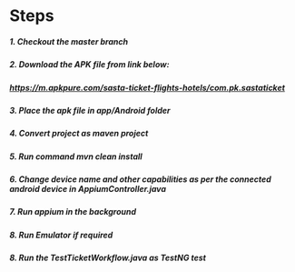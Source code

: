 # Steps

  ##### 1. Checkout the master branch
  ##### 2. Download the APK file from link below:
  #####      https://m.apkpure.com/sasta-ticket-flights-hotels/com.pk.sastaticket
  #####  3. Place the apk file in app/Android folder
  #####  4. Convert project as maven project
  #####  5. Run command mvn clean install
  #####  6. Change device name and other capabilities as per the connected android device in AppiumController.java
  #####  7. Run appium in the background
  #####  8. Run Emulator if required
  #####  8. Run the TestTicketWorkflow.java as TestNG test
